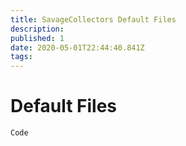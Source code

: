 ```yaml
---
title: SavageCollectors Default Files
description: 
published: 1
date: 2020-05-01T22:44:40.841Z
tags: 
---
```


# Default Files
```
Code
```